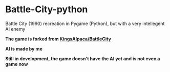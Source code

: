 # Battle-City-python
Battle City (1990) recreation in Pygame (Python), but with a very intellegent AI enemy

**The game is forked from [KingsAlpaca/BattleCity](https://github.com/KingsAlpaca/BattleCity)**

**AI is made by me**

**Still in development, the game doesn't have the AI yet and is not even a game now**
